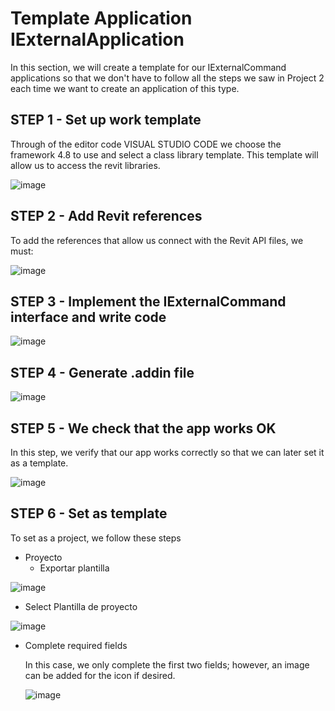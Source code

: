 # Template Application IExternalApplication

In this section, we will create a template for our IExternalCommand applications so that we don't have to follow all the steps we saw in Project 2 each time we want to create an application of this type.

## STEP 1 - Set up work template

Through of the editor code VISUAL STUDIO CODE we choose the framework 4.8 to use and select a class library template. This template will allow us to access the revit libraries.

![image](https://github.com/user-attachments/assets/fe10c8e2-2cd1-4cdf-b02b-3c1ba45067a4)

## STEP 2 - Add Revit references

To add the references that allow us connect with the Revit API files, we must:

![image](https://github.com/user-attachments/assets/90a29773-e322-41da-9f32-25833a9b7e17)

## STEP 3 -  Implement the IExternalCommand interface and write code

![image](https://github.com/user-attachments/assets/687b2cb6-4885-485d-8fc2-57668c0caed5)

## STEP 4 - Generate .addin file 

![image](https://github.com/user-attachments/assets/fe0559ec-3f10-4e49-9a22-df29d8b738e8)

## STEP 5 - We check that the app works OK

In this step, we verify that our app works correctly so that we can later set it as a template.

![image](https://github.com/user-attachments/assets/18b5e106-3fca-4cc4-8180-ccbea0389aa4)

## STEP 6 - Set as template

To set as a project, we follow these steps

 - Proyecto
   - Exportar plantilla

![image](https://github.com/user-attachments/assets/83f30d0e-cd8d-4c03-86be-9f091855c4fb)

 - Select Plantilla de proyecto

![image](https://github.com/user-attachments/assets/e468cf9a-86eb-4b73-8842-6727903632c8)

- Complete required fields

  In this case, we only complete the first two fields; however, an image can be added for the icon if desired.

  ![image](https://github.com/user-attachments/assets/704efbab-4fb3-487c-9ee0-e50886d3dd9b)











